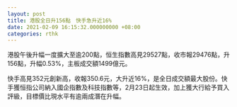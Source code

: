 ```yaml
---
layout: post
title: 港股全日升156點　快手急升近16%
date: 2021-02-09 16:15:32.000000000 +08:00
categories: rthk
---
```


港股午後升幅一度擴大至逾200點，恒生指數高見29527點，收市報29476點，升156點，升幅0.53%，主板成交額1499億元。

快手高見352元創新高，收報350.6元，大升近16%，是全日成交額最大股份。快手獲恒指公司納入國企指數及科技指數等，2月23日起生效，加上獲大行給予買入評級，目標價比現水平有逾兩成潛在升幅。
